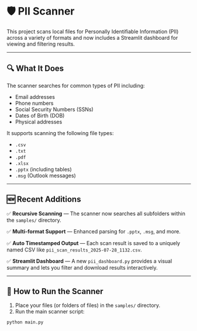 # 🛡️ PII Scanner

This project scans local files for Personally Identifiable Information (PII) across a variety of formats and now includes a Streamlit dashboard for viewing and filtering results.

---

## 🔍 What It Does

The scanner searches for common types of PII including:

- Email addresses
- Phone numbers
- Social Security Numbers (SSNs)
- Dates of Birth (DOB)
- Physical addresses

It supports scanning the following file types:

- `.csv`
- `.txt`
- `.pdf`
- `.xlsx`
- `.pptx` (including tables)
- `.msg` (Outlook messages)

---

## 🆕 Recent Additions

✅ **Recursive Scanning** — The scanner now searches all subfolders within the `samples/` directory.

✅ **Multi-format Support** — Enhanced parsing for `.pptx`, `.msg`, and more.

✅ **Auto Timestamped Output** — Each scan result is saved to a uniquely named CSV like `pii_scan_results_2025-07-28_1132.csv`.

✅ **Streamlit Dashboard** — A new `pii_dashboard.py` provides a visual summary and lets you filter and download results interactively.

---

## 🚀 How to Run the Scanner

1. Place your files (or folders of files) in the `samples/` directory.
2. Run the main scanner script:

```bash
python main.py

